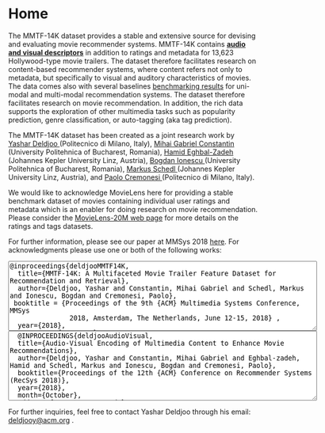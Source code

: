 # Home


The MMTF-14K dataset provides a stable and extensive source for devising and evaluating movie recommender systems. MMTF-14K contains <strong><a href="https://mmprj.github.io/mtrm_dataset/datasets">audio and visual descriptors</a></strong> in addition to ratings and metadata for 13,623 Hollywood-type movie trailers. The dataset therefore facilitates research on content-based recommender systems, where content refers not only to metadata, but specifically to visual and auditory characteristics of movies. The data comes also with several baselines <a href="https://mmprj.github.io/mtrm_dataset/benchmark" target="_blank">benchmarking results</a> for uni-modal and multi-modal recommendation systems. The dataset therefore facilitates research on movie recommendation. In addition, the rich data supports the exploration of other multimedia tasks such as popularity prediction, genre classification, or auto-tagging (aka tag prediction).

The MMTF-14K dataset has been created as a joint research work by <a href="http://www.ir.disco.unimib.it/yashar-deldjoo/" target="_blank"> Yashar Deldjoo </a> (Politecnico di Milano, Italy), <a href="http://www.campus.pub.ro/lab7/gconstantin/" target="_blank">Mihai Gabriel Constantin </a>(University Politehnica of Bucharest, Romania), <a href="http://www.cp.jku.at/people/eghbal-zadeh/" target="_blank">Hamid Eghbal-Zadeh</a> (Johannes Kepler University Linz, Austria), <a href="http://campus.pub.ro/lab7/bionescu/" target="_blank">Bogdan Ionescu </a>(University Politehnica of Bucharest, Romania), <a href="http://www.cp.jku.at/people/schedl/" target="_blank"> Markus Schedl </a> (Johannes Kepler University Linz, Austria), and <a href="https://scholar.google.it/citations?hl=en&user=dTSOPCMAAAAJ&view_op=list_works&sortby=pubdate" target="_blank"> Paolo Cremonesi </a> (Politecnico di Milano, Italy).

We would like to acknowledge MovieLens here for providing a stable benchmark dataset of movies containing individual user ratings and metadata which is an enabler for doing research on movie recommendation. Please consider the <a href="http://files.grouplens.org/datasets/movielens/ml-20m-README.html" target="_blank"> MovieLens-20M web page</a> for more details on the ratings and tags datasets.

For further information, please see our paper at MMSys 2018 <a href="https://drive.google.com/file/d/1wWEDxYLQbkDAbZJTWj6AbEpjEhL_r64W/view?usp=sharing" target="_blank">here</a>. For acknowledgments please use one or both of the following works:

<textarea rows="9" cols="75">
@inproceedings{deldjooMMTF14K,
  title={MMTF-14K: A Multifaceted Movie Trailer Feature Dataset for Recommendation and Retrieval},
  author={Deldjoo, Yashar and Constantin, Mihai Gabriel and Schedl, Markus and Ionescu, Bogdan and Cremonesi, Paolo},
 booktitle = {Proceedings of the 9th {ACM} Multimedia Systems Conference, MMSys
               2018, Amsterdam, The Netherlands, June 12-15, 2018} ,
  year={2018},
  pages   = {450--455},
  organization={ACM}}
  </textarea>

  <textarea rows="9" cols="75">
  @INPROCEEDINGS{deldjooAudioVisual,
  title={Audio-Visual Encoding of Multimedia Content to Enhance Movie Recommendations},
  author={Deldjoo, Yashar and Constantin, Mihai Gabriel and Eghbal-zadeh, Hamid and Schedl, Markus and Ionescu, Bogdan and Cremonesi, Paolo},
  booktitle={Proceedings of the 12th {ACM} Conference on Recommender Systems (RecSys 2018)},
  year={2018},
  month={October},
  address={Vancouver, Canada},
  publisher={ACM}
}
  </textarea>

For further inquiries, feel free to contact Yashar Deldjoo through his email: <a href="mailto:deldjooy@acm.org" target="_top"> deldjooy@acm.org </a>.

